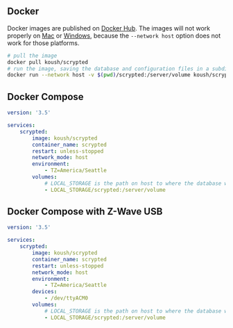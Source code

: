 ## Docker

Docker images are published on [Docker Hub](https://hub.docker.com/repository/registry-1.docker.io/koush/scrypted/tags?page=1&ordering=last_updated). The images will not work properly on [Mac](https://github.com/docker/for-mac/issues/68) or [Windows](https://github.com/docker/for-win/issues/543), because the `--network host` option does not work for those platforms.

```sh
# pull the image
docker pull koush/scrypted
# run the image, saving the database and configuration files in a subdirectory named "scrypted"
docker run --network host -v $(pwd)/scrypted:/server/volume koush/scrypted
```

## Docker Compose

```yaml
version: '3.5'

services:
    scrypted:
        image: koush/scrypted
        container_name: scrypted
        restart: unless-stopped
        network_mode: host
        environment:
            - TZ=America/Seattle
        volumes:
            # LOCAL_STORAGE is the path on host to where the database will be written
            - LOCAL_STORAGE/scrypted:/server/volume
```

## Docker Compose with Z-Wave USB

```yaml
version: '3.5'

services:
    scrypted:
        image: koush/scrypted
        container_name: scrypted
        restart: unless-stopped
        network_mode: host
        environment:
            - TZ=America/Seattle
        devices:
            - /dev/ttyACM0
        volumes:
            # LOCAL_STORAGE is the path on host to where the database will be written
            - LOCAL_STORAGE/scrypted:/server/volume
```
